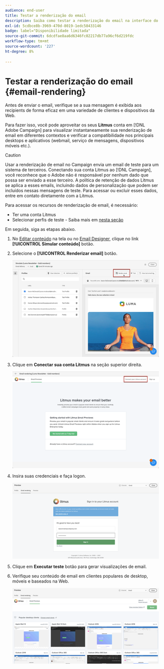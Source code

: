 ```yaml
---
audience: end-user
title: Testar a renderização do email
description: Saiba como testar a renderização do email na interface do Campaign Web
exl-id: 5cdbce8b-3969-470d-8019-1edc58433146
badge: label="Disponibilidade limitada"
source-git-commit: 6dcdfae8aa6d6346fc02217db77a96cf6d219fdc
workflow-type: tm+mt
source-wordcount: '227'
ht-degree: 8%

---
```



# Testar a renderização do email {#email-rendering}

Antes de enviar o email, verifique se a sua mensagem é exibida aos recipients de forma eficaz em uma variedade de clientes e dispositivos da Web.

Para fazer isso, você pode aproveitar os seus **Litmus** conta em [!DNL Adobe Campaign] para visualizar instantaneamente sua renderização de email em diferentes contextos e verificar a compatibilidade nos principais desktops e aplicativos (webmail, serviço de mensagens, dispositivos móveis etc.).

>[!CAUTION]
>
>Usar a renderização de email no Campaign envia um email de teste para um sistema de terceiros. Conectando sua conta Litmus ao [!DNL Campaign], você reconhece que o Adobe não é responsável por nenhum dado que possa ser enviado a esse terceiro. A política de retenção de dados Litmus se aplica a esses emails, incluindo dados de personalização que podem ser incluídos nessas mensagens de teste. Para acessar ou excluir esses dados, entre em contato diretamente com a Litmus.

Para acessar os recursos de renderização de email, é necessário:

* Ter uma conta Litmus
* Selecionar perfis de teste - Saiba mais em [nesta seção](preview-content.md)

Em seguida, siga as etapas abaixo.

1. No [Editar conteúdo](../content/edit-content.md) na tela ou no [Email Designer](../content/get-started-email-designer.md), clique no link **[!UICONTROL Simular conteúdo]** botão.

1. Selecione o **[!UICONTROL Renderizar email]** botão.

   ![](assets/simulate-rendering-button.png)

1. Clique em **Conectar sua conta Litmus** na seção superior direita.

   ![](assets/simulate-rendering-litmus.png)

1. Insira suas credenciais e faça logon.

   ![](assets/simulate-rendering-credentials.png)

1. Clique em **Executar teste** botão para gerar visualizações de email.

1. Verifique seu conteúdo de email em clientes populares de desktop, móveis e baseados na Web.

   ![](assets/simulate-rendering-previews.png)

<!--
TO CHECK IF user is directed to Litmus or if the email rendering is shown directly in the Campaign UI.

CONTENT ABOVE COPIED FROM AJO

If not redirecting to Litmus:

To test the email rendering, follow these steps:

1. Access the email content creation screen, then click **[!UICONTROL Simulate content]**.

1. Click the **[!UICONTROL Render email]** button.

    The left pane provides various desktop, mobile and web-based email clients. Select the desired email client to display a preview of your email in the right pane. 

    ![](assets/render-context.png)

    >[!NOTE]
    >
    >The email clients list provides a sample of the major mail clients. Additional email clients are available from the filter button next to the top search bar.

 -->

